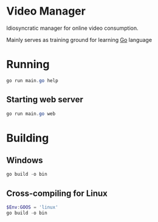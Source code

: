 # Video Manager

Idiosyncratic manager for online video consumption.

Mainly serves as training ground for learning [Go](https://go.dev/) language

# Running

```powershell
go run main.go help
```

## Starting web server
```powershell
go run main.go web
```

# Building

## Windows

```powershell
go build -o bin
```

## Cross-compiling for Linux

```powershell
$Env:GOOS = 'linux'
go build -o bin
```
